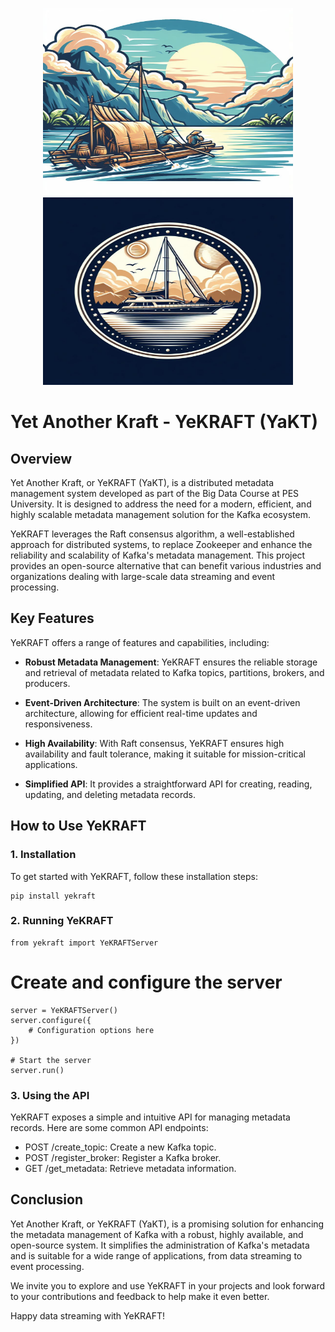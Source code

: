 <p align="center">
<img src="assets/raft.jpg" width="400" height="300" alt="RAFT"/>
<img src="assets/yacht.jpg" width="400" height="300" alt="YACHT"/>
  <h1>Yet Another Kraft - YeKRAFT (YaKT)</h1>
</p>

## Overview

Yet Another Kraft, or YeKRAFT (YaKT), is a distributed metadata management system developed as part of the Big Data Course at PES University. It is designed to address the need for a modern, efficient, and highly scalable metadata management solution for the Kafka ecosystem.

YeKRAFT leverages the Raft consensus algorithm, a well-established approach for distributed systems, to replace Zookeeper and enhance the reliability and scalability of Kafka's metadata management. This project provides an open-source alternative that can benefit various industries and organizations dealing with large-scale data streaming and event processing.

## Key Features

YeKRAFT offers a range of features and capabilities, including:

- **Robust Metadata Management**: YeKRAFT ensures the reliable storage and retrieval of metadata related to Kafka topics, partitions, brokers, and producers.

- **Event-Driven Architecture**: The system is built on an event-driven architecture, allowing for efficient real-time updates and responsiveness.

- **High Availability**: With Raft consensus, YeKRAFT ensures high availability and fault tolerance, making it suitable for mission-critical applications.

- **Simplified API**: It provides a straightforward API for creating, reading, updating, and deleting metadata records.

## How to Use YeKRAFT

### 1. Installation

To get started with YeKRAFT, follow these installation steps:

```
pip install yekraft
```

### 2. Running YeKRAFT
```
from yekraft import YeKRAFTServer
```
# Create and configure the server
```
server = YeKRAFTServer()
server.configure({
    # Configuration options here
})

# Start the server
server.run()
```

### 3. Using the API
YeKRAFT exposes a simple and intuitive API for managing metadata records. Here are some common API endpoints:

- POST /create_topic: Create a new Kafka topic.
- POST /register_broker: Register a Kafka broker.
- GET /get_metadata: Retrieve metadata information.

## Conclusion
Yet Another Kraft, or YeKRAFT (YaKT), is a promising solution for enhancing the metadata management of Kafka with a robust, highly available, and open-source system. It simplifies the administration of Kafka's metadata and is suitable for a wide range of applications, from data streaming to event processing.

We invite you to explore and use YeKRAFT in your projects and look forward to your contributions and feedback to help make it even better.

Happy data streaming with YeKRAFT!